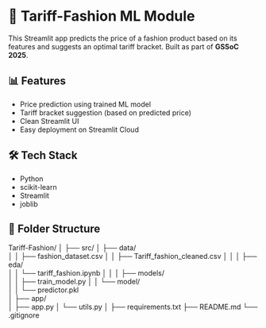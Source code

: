 # 🧠 Tariff-Fashion ML Module

This Streamlit app predicts the price of a fashion product based on its features and suggests an optimal tariff bracket. Built as part of **GSSoC 2025**.

## 📊 Features

- Price prediction using trained ML model
- Tariff bracket suggestion (based on predicted price)
- Clean Streamlit UI
- Easy deployment on Streamlit Cloud

## 🛠 Tech Stack

- Python
- scikit-learn
- Streamlit
- joblib

## 📁 Folder Structure

Tariff-Fashion/
│
├── src/
│   ├── data/              
│   │   ├── fashion_dataset.csv
│   │   ├── Tariff_fashion_cleaned.csv
│   │
│   ├── eda/               
│   │   └── tariff_fashion.ipynb
│   │
│   ├── models/            
│   │   ├── train_model.py
│   │   └── model/         
│   │       └── predictor.pkl   
│
├── app/                   
│   ├── app.py
│   └── utils.py
│
├── requirements.txt
├── README.md
└── .gitignore

